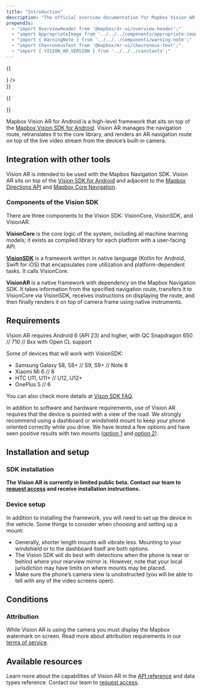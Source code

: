 ```yaml
---
title: "Introduction"
description: "The official overview documentation for Mapbox Vision AR for Android."
prependJs:
  - "import OverviewHeader from '@mapbox/dr-ui/overview-header';"
  - "import AppropriateImage from '../../../components/appropriate-image';"
  - "import { WarningNote } from '../../../components/warning-note';"
  - "import ChevronousText from '@mapbox/mr-ui/chevronous-text';"
  - "import { VISION_AR_VERSION } from '../../../constants';"
---
```


{{
  <div className="mb24">
    <OverviewHeader 
      features={[
        "Renders an augmented reality, turn-by-turn navigation route",
        "Works with the device’s built-in camera"
      ]}
      title="Vision AR for Android"
      version={VISION_AR_VERSION}
      image={<AppropriateImage imageId="overviewVisionAr" alt="Mobile devices displaying applications using the Mapbox Vision AR for Android." />}
    />
  </div>
}}

{{
<WarningNote title="Mapbox Vision AR for Android is currently in limited public beta">
    <div><a className="unprose color-blue txt-bold" href="https://www.mapbox.com/vision/"><ChevronousText text="Request access" /></a></div>
</WarningNote>
}}

Mapbox Vision AR for Android is a high-level framework that sits on top of the [Mapbox Vision SDK for Android](/android-docs/vision/overview/). Vision AR manages the navigation route, retranslates it to the core library, and renders an AR navigation route on top of the live video stream from the device’s built-in camera. 

<!-- ## Uses -->

## Integration with other tools

Vision AR is intended to be used with the Mapbox Navigation SDK. Vision AR sits on top of the [Vision SDK for Android](/android-docs/vision/overview/) and adjacent to the [Mapbox Directions API](https://www.mapbox.com/api-documentation/navigation/#directions) and [Mapbox Core Navigation](/android-docs/navigation/overview/).

### Components of the Vision SDK

There are three components to the Vision SDK: VisionCore, VisionSDK, and VisionAR.

**VisionCore** is the core logic of the system, including all machine learning models; it exists as compiled library for each platform with a user-facing API.

[**VisionSDK**](/android-docs/vision-ar/overview/) is a framework written in native language (Kotlin for Android, Swift for iOS) that encapsulates core utilization and platform-dependent tasks. It calls VisionCore.

**VisionAR** is a native framework with dependency on the Mapbox Navigation SDK. It takes information from the specified navigation route, transfers it to VisionCore via VisionSDK, receives instructions on displaying the route, and then finally renders it on top of camera frame using native instruments.

## Requirements

Vision AR requires Android 6 (API 23) and higher, with QC Snapdragon 650 // 710 // 8xx with Open CL support

Some of devices that will work with VisionSDK:
- Samsung Galaxy S8, S8+ // S9, S9+ // Note 8
- Xiaomi Mi 6 // 8
- HTC U11, U11+ // U12, U12+
- OnePlus 5 // 6

You can also check more details at [Vison SDK FAQ](https://vision.mapbox.com/faq).

In addition to software and hardware requirements, use of Vision AR requires that the device is pointed with a view of the road. We strongly recommend using a dashboard or windshield mount to keep your phone oriented correctly while you drive. We have tested a few options and have seen positive results with two mounts ([option 1](https://www.amazon.com/gp/product/B06ZZWYQF7/) and [option 2](https://www.amazon.com/Getron-Windshield-Dashboard-Universal-Smartphones/dp/B00XJE2YHQ/)).

## Installation and setup

### SDK installation

**The Vision AR is currently in limited public beta. Contact our team to [request access](https://www.mapbox.com/vision) and receive installation instructions.**

### Device setup

In addition to installing the framework, you will need to set up the device in the vehicle. Some things to consider when choosing and setting up a mount:

- Generally, shorter length mounts will vibrate less. Mounting to your windshield or to the dashboard itself are both options.
- The Vision SDK will do best with detections when the phone is near or behind where your rearview mirror is. However, note that your local jurisdiction may have limits on where mounts may be placed.
- Make sure the phone’s camera view is unobstructed (you will be able to tell with any of the video screens open).

## Conditions

### Attribution

While Vision AR is using the camera you must display the Mapbox watermark on screen. Read more about attribution requirements in our [terms of service](https://www.mapbox.com/tos/).

## Available resources

Learn more about the capabilities of Vision AR in the [API reference](/android-docs/api/vision-ar/{{VISION_AR_VERSION}}/index.html) and data types reference. Contact our team to [request access](https://www.mapbox.com/vision/).

